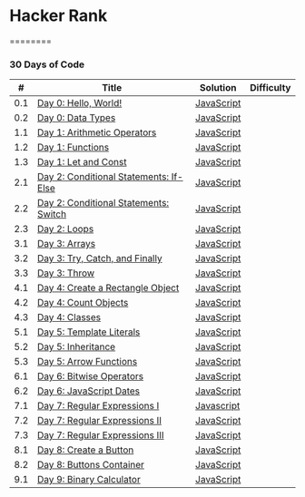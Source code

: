 # Hacker Rank
========

### 30 Days of Code


| # | Title | Solution | Difficulty |
|---| ----- | -------- | ---------- |
|0.1|[Day 0: Hello, World!](https://www.hackerrank.com/challenges/js10-hello-world/problem) | [JavaScript](Day01.js)|
|0.2|[Day 0: Data Types](https://www.hackerrank.com/challenges/js10-data-types/problem) | [JavaScript](Day02.js)|
|1.1|[Day 1: Arithmetic Operators](https://www.hackerrank.com/challenges/js10-arithmetic-operators/problem) | [JavaScript](Day11.js)|
|1.2|[Day 1: Functions](https://www.hackerrank.com/challenges/js10-function/problem) | [JavaScript](Day12.js)|
|1.3|[Day 1: Let and Const](https://www.hackerrank.com/challenges/js10-let-and-const/problem) | [JavaScript](Day13.js)|
|2.1|[Day 2: Conditional Statements: If-Else](https://www.hackerrank.com/challenges/js10-if-else/problem) | [JavaScript](Day21.js)|
|2.2|[Day 2: Conditional Statements: Switch](https://www.hackerrank.com/challenges/js10-switch/problem) | [JavaScript](Day22.js)|
|2.3|[Day 2: Loops](https://www.hackerrank.com/challenges/js10-loops/problem) | [JavaScript](Day23.js)|
|3.1|[Day 3: Arrays](https://www.hackerrank.com/challenges/js10-arrays/problem) | [JavaScript](Day31.js)|
|3.2|[Day 3: Try, Catch, and Finally](https://www.hackerrank.com/challenges/js10-try-catch-and-finally/problem) | [JavaScript](Day32.js)|
|3.3|[Day 3: Throw](https://www.hackerrank.com/challenges/js10-throw/problem) | [JavaScript](Day33.js)|
|4.1|[Day 4: Create a Rectangle Object](https://www.hackerrank.com/challenges/js10-objects/problem) | [JavaScript](Day41.js)|
|4.2|[Day 4: Count Objects](https://www.hackerrank.com/challenges/js10-count-objects/problem) | [JavaScript](Day42.js)|
|4.3|[Day 4: Classes](https://www.hackerrank.com/challenges/js10-class/problem) | [JavaScript](Day43.js)|
|5.1|[Day 5: Template Literals](https://www.hackerrank.com/challenges/js10-template-literals/problem) | [JavaScript](Day51.js)|
|5.2|[Day 5: Inheritance](https://www.hackerrank.com/challenges/js10-inheritance/problem) | [JavaScript](Day52.js)|
|5.3|[Day 5: Arrow Functions](https://www.hackerrank.com/challenges/js10-arrows/problem) | [JavaScript](Day53.js)|
|6.1|[Day 6: Bitwise Operators](https://www.hackerrank.com/challenges/js10-bitwise/problem) | [JavaScript](Day61.js)|
|6.2|[Day 6: JavaScript Dates](https://www.hackerrank.com/challenges/js10-date/problem) | [JavaScript](Day62.js)|
|7.1|[Day 7: Regular Expressions I](https://www.hackerrank.com/challenges/js10-regexp-1/problem) | [Javascript](Day71.js)|
|7.2|[Day 7: Regular Expressions II](https://www.hackerrank.com/challenges/js10-regexp-2/problem) | [JavaScript](Day72.js)|
|7.3|[Day 7: Regular Expressions III](https://www.hackerrank.com/challenges/js10-regexp-3/problem) | [JavaScript](Day73.js)|
|8.1|[Day 8: Create a Button](https://www.hackerrank.com/challenges/js10-create-a-button) | [JavaScript](Day81.html)|
|8.2|[Day 8: Buttons Container](https://www.hackerrank.com/challenges/js10-buttons-container) | [JavaScript](Day82.html)|
|9.1|[Day 9: Binary Calculator](https://www.hackerrank.com/challenges/js10-binary-calculator?hr_b=1) | [JavaScript](Day91.html)|